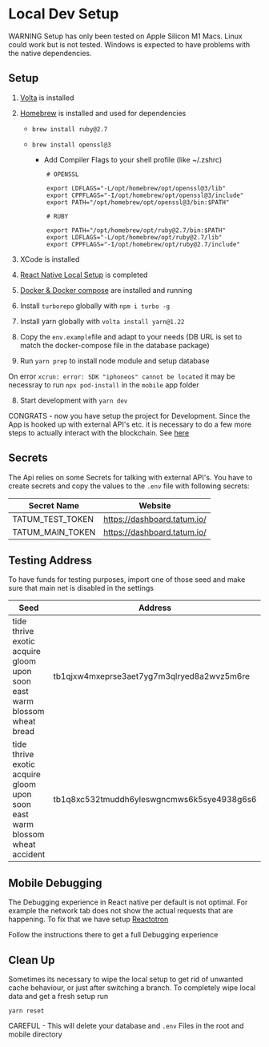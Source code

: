 # Local Dev Setup

WARNING
Setup has only been tested on Apple Silicon M1 Macs. Linux could work but is not tested. Windows is expected to have problems with the native dependencies.

## Setup

1. [Volta](https://volta.sh/) is installed
2. [Homebrew](https://brew.sh/index_de) is installed and used for dependencies

   - `brew install ruby@2.7`
   - `brew install openssl@3`

     - Add Compiler Flags to your shell profile (like ~/.zshrc)

     ```
         # OPENSSL

         export LDFLAGS="-L/opt/homebrew/opt/openssl@3/lib"
         export CPPFLAGS="-I/opt/homebrew/opt/openssl@3/include"
         export PATH="/opt/homebrew/opt/openssl@3/bin:$PATH"

         # RUBY

         export PATH="/opt/homebrew/opt/ruby@2.7/bin:$PATH"
         export LDFLAGS="-L/opt/homebrew/opt/ruby@2.7/lib"
         export CPPFLAGS="-I/opt/homebrew/opt/ruby@2.7/include"
     ```

3. XCode is installed
4. [React Native Local Setup](https://reactnative.dev/docs/environment-setup?guide=native) is completed
5. [Docker & Docker compose](https://www.docker.com/products/docker-desktop/) are installed and running
6. Install `turborepo` globally with `npm i turbo -g`
7. Install yarn globally with `volta install yarn@1.22`
8. Copy the `env.example`file and adapt to your needs (DB URL is set to match the docker-compose file in the database package)
9. Run `yarn prep` to install node module and setup database

On error `xcrun: error: SDK "iphoneos" cannot be located` it may be necessray to run `npx pod-install` in the `mobile` app folder

8. Start development with `yarn dev`

CONGRATS - now you have setup the project for Development.
Since the App is hooked up with external API's etc. it is necessary to do a few more steps to actually interact with the blockchain. See [here](#secrets)

## Secrets

The Api relies on some Secrets for talking with external API's. You have to create secrets and copy the values to the `.env` file with following secrets:

| Secret Name      | Website                     |
| ---------------- | --------------------------- |
| TATUM_TEST_TOKEN | https://dashboard.tatum.io/ |
| TATUM_MAIN_TOKEN | https://dashboard.tatum.io/ |

## Testing Address

To have funds for testing purposes, import one of those seed and make sure that main net is disabled in the settings

| Seed                                                                        | Address                                    |
| --------------------------------------------------------------------------- | ------------------------------------------ |
| tide thrive exotic acquire gloom upon soon east warm blossom wheat bread    | tb1qjxw4mxeprse3aet7yg7m3qlryed8a2wvz5m6re |
| tide thrive exotic acquire gloom upon soon east warm blossom wheat accident | tb1q8xc532tmuddh6yleswgncmws6k5sye4938g6s6 |

## Mobile Debugging

The Debugging experience in React native per default is not optimal. For example the network tab does not show the actual requests
that are happening. To fix that we have setup [Reactotron](https://github.com/infinitered/reactotron)

Follow the instructions there to get a full Debugging experience

## Clean Up

Sometimes its necessary to wipe the local setup to get rid of unwanted cache behaviour, or just after switching a branch.
To completely wipe local data and get a fresh setup run

`yarn reset`

CAREFUL - This will delete your database and `.env` Files in the root and mobile directory
